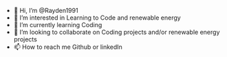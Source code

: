 - 👋 Hi, I’m @Rayden1991
- 👀 I’m interested in Learning to Code and renewable energy
- 🌱 I’m currently learning Coding
- 💞️ I’m looking to collaborate on Coding projects and/or renewable energy projects
- 📫 How to reach me Github or linkedIn

<!---
Rayden1991/Rayden1991 is a ✨ special ✨ repository because its `README.md` (this file) appears on your GitHub profile.
You can click the Preview link to take a look at your changes.
--->
